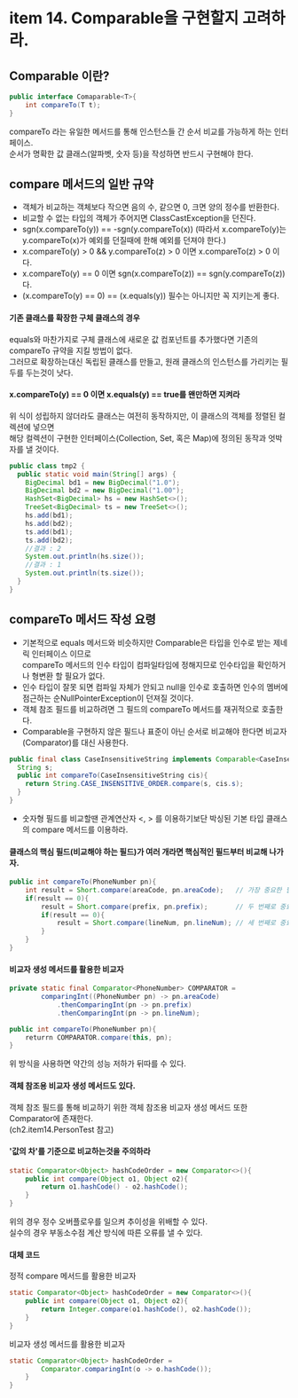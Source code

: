 # item 14. Comparable을 구현할지 고려하라.

## Comparable 이란?
````java
public interface Comaparable<T>{
    int compareTo(T t);
}
````
compareTo 라는 유일한 메서드를 통해 인스턴스들 간 순서 비교를 가능하게 하는 인터페이스.<br>
순서가 명확한 값 클래스(알파벳, 숫자 등)을 작성하면 반드시 구현해야 한다.

## compare 메서드의 일반 규약
- 객체가 비교하는 객체보다 작으면 음의 수, 같으면 0, 크면 양의 정수를 반환한다.
- 비교할 수 없는 타입의 객체가 주어지면 ClassCastException을 던진다.
- sgn(x.compareTo(y)) == -sgn(y.compareTo(x)) (따라서 x.compareTo(y)는 y.compareTo(x)가 예외를 던질때에 한해 예외를 던져야 한다.)
- x.compareTo(y) > 0 && y.compareTo(z) > 0 이면 x.compareTo(z) > 0 이다.
- x.compareTo(y) == 0 이면 sgn(x.compareTo(z)) == sgn(y.compareTo(z))다.
- (x.compareTo(y) == 0) == (x.equals(y)) 필수는 아니지만 꼭 지키는게 좋다.

#### 기존 클래스를 확장한 구체 클래스의 경우
equals와 마찬가지로 구체 클래스에 새로운 값 컴포넌트를 추가했다면 기존의 compareTo 규약을 지킬 방법이 없다.<br>
그러므로 확장하는대신 독립된 클래스를 만들고, 원래 클래스의 인스턴스를 가리키는 필두를 두는것이 낫다.

#### x.compareTo(y) == 0 이면 x.equals(y) == true를 왠만하면 지켜라
위 식이 성립하지 않더라도 클래스는 여전히 동작하지만, 이 클래스의 객체를 정렬된 컬렉션에 넣으면<br>
해당 컬렉션이 구현한 인터페이스(Collection, Set, 혹은 Map)에 정의된 동작과 엇박자를 낼 것이다.<br>

```java
public class tmp2 {
  public static void main(String[] args) {
    BigDecimal bd1 = new BigDecimal("1.0");
    BigDecimal bd2 = new BigDecimal("1.00");
    HashSet<BigDecimal> hs = new HashSet<>();
    TreeSet<BigDecimal> ts = new TreeSet<>();
    hs.add(bd1);
    hs.add(bd2);
    ts.add(bd1);
    ts.add(bd2);
    //결과 : 2
    System.out.println(hs.size());
    //결과 : 1
    System.out.println(ts.size());
  }
}
```

## compareTo 메서드 작성 요령
- 기본적으로 equals 메서드와 비슷하지만 Comparable은 타입을 인수로 받는 제네릭 인터페이스 이므로<br>
compareTo 메서드의 인수 타입이 컴파일타임에 정해지므로 인수타입을 확인하거나 형변환 할 필요가 없다.<br>
- 인수 타입이 잘못 되면 컴파일 자체가 안되고 null을 인수로 호출하면 인수의 멤버에 점근하는 순NullPointerException이 던져질 것이다.
- 객체 참조 필드를 비교하려면 그 필드의 compareTo 메서드를 재귀적으로 호출한다.
- Comparable을 구현하지 않은 필드나 표준이 아닌 순서로 비교해야 한다면 비교자(Comparator)를 대신 사용한다.
```java
public final class CaseInsensitiveString implements Comparable<CaseInsensitiveString>{
  String s;
  public int compareTo(CaseInsensitiveString cis){
    return String.CASE_INSENSITIVE_ORDER.compare(s, cis.s);
  }
}
```
- 숫자형 필드를 비교할땐 관계연산자 <, > 를 이용하기보단 박싱된 기본 타입 클래스의 compare 메서드를 이용하라.

#### 클래스의 핵심 필드(비교해야 하는 필드)가 여러 개라면 핵심적인 필드부터 비교해 나가자.
```java
public int compareTo(PhoneNumber pn){
    int result = Short.compare(areaCode, pn.areaCode);   // 가장 중요한 필드
    if(result == 0){
        result = Short.compare(prefix, pn.prefix);       // 두 번째로 중요한 필드
        if(result == 0){
            result = Short.compare(lineNum, pn.lineNum); // 세 번째로 중요한 필드   
        }
    }   
}
```
#### 비교자 생성 메서드를 활용한 비교자
```java
private static final Comparator<PhoneNumber> COMPARATOR =
        comparingInt((PhoneNumber pn) -> pn.areaCode)
            .thenComparingInt(pn -> pn.prefix)
            .thenComparingInt(pn -> pn.lineNum);

public int compareTo(PhoneNumber pn){
    returrn COMPARATOR.compare(this, pn);
}
```
위 방식을 사용하면 약간의 성능 저하가 뒤따를 수 있다.

#### 객체 참조용 비교자 생성 메서드도 있다.
객체 참조 필드를 통해 비교하기 위한 객체 참조용 비교자 생성 메서드 또한 Comparator에 존재한다.<br>
(ch2.item14.PersonTest 참고)

#### '값의 차'를 기준으로 비교하는것을 주의하라
```java
static Comparator<Object> hashCodeOrder = new Comparator<>(){
    public int compare(Object o1, Object o2){
        return o1.hashCode() - o2.hashCode();
    }
}
```
위의 경우 정수 오버플로우를 일으켜 추이성을 위배할 수 있다.<br>
실수의 경우 부동소수점 계산 방식에 따른 오류를 낼 수 있다.

#### 대체 코드
정적 compare 메서드를 활용한 비교자
```java
static Comparator<Object> hashCodeOrder = new Comparator<>(){
    public int compare(Object o1, Object o2){
        return Integer.compare(o1.hashCode(), o2.hashCode());
    }
}
```
비교자 생성 메서드를 활용한 비교자
```java
static Comparator<Object> hashCodeOrder = 
        Comparator.comparingInt(o -> o.hashCode());
    }
}
```
